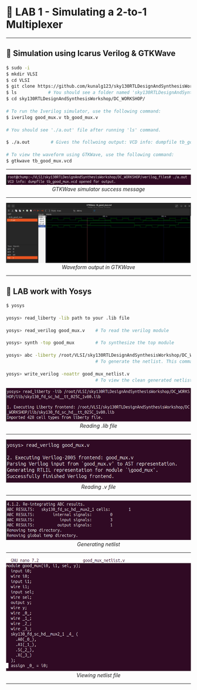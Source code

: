 # 🧪 LAB 1 - Simulating a 2-to-1 Multiplexer

---

## 🔹 Simulation using Icarus Verilog & GTKWave

```bash
$ sudo -i
$ mkdir VLSI
$ cd VLSI
$ git clone https://github.com/kunalg123/sky130RTLDesignAndSynthesisWorkshop.git
$ ls            # You should see a folder named 'sky130RTLDesignAndSynthesisWorkshop'
$ cd sky130RTLDesignAndSynthesisWorkshop/DC_WORKSHOP/

# To run the Iverilog simulator, use the following command:
$ iverilog good_mux.v tb_good_mux.v

# You should see './a.out' file after running 'ls' command.

$ ./a.out        # Gives the follwoing output: VCD info: dumpfile tb_good_mux.vcd opened for output.

# To view the waveform using GTKWave, use the following command:
$ gtkwave tb_good_mux.vcd
```



---
<div align="center"> 
  <img src="Images/gtk_success.png" alt="GTKWave simulator Success"/> <br/> 
  <em>GTKWave simulator success message</em> 
</div>


---
<div align="center"> 
  <img src="Images/gtkwave.png" alt="GTKWave simulator"/> <br/> 
  <em>Waveform output in GTKWave</em> 
</div>

---

## 🔹 LAB work with Yosys

```bash
$ yosys

yosys> read_liberty -lib path to your .lib file

yosys> read_verilog good_mux.v    # To read the verilog module

yosys> synth -top good_mux        # To synthesize the top module

yosys> abc -liberty /root/VLSI/sky130RTLDesignAndSynthesisWorkshop/DC_WORKSHOP/lib/sky130_fd_sc_hd__tt_025C_1v80.lib
                                  # To generate the netlist. This command maps the RTL code to standard cells in the '.lib' file.

yosys> write_verilog -noattr good_mux_netlist.v
                                  # To view the clean generated netlist file.
```


<div align="center"> 
  <img src="Images/read_lib_file.png" alt="Lib file"/> <br/> 
  <em>Reading .lib file</em> 
</div>

---

<div align="center"> 
  <img src="Images/read_verilog.png" alt="verilog file"/> <br/> 
  <em>Reading .v file</em> 
</div>

---

<div align="center"> 
  <img src="Images/generate_netlist.png" alt="netlist file"/> <br/> 
  <em>Generating netlist</em> 
</div>

---

<div align="center"> 
  <img src="Images/clean_netlist.png" alt="clean netlist file"/> <br/> 
  <em>Viewing netlist file</em> 
</div>

---
